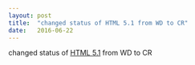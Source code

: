 ```yaml
---
layout: post
title:  "changed status of HTML 5.1 from WD to CR"
date:   2016-06-22
---
```


changed status of [HTML 5.1](http://www.w3.org/TR/html51) from WD to CR

